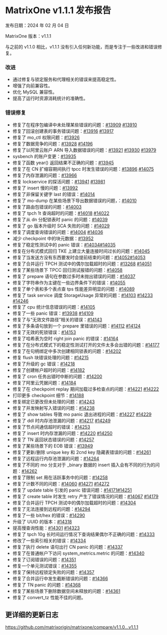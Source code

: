 # **MatrixOne v1.1.1 发布报告**

发布日期：2024 年 02 月 04 日

MatrixOne 版本：v1.1.1

与之前的 v1.1.0 相比，v1.1.1 没有引入任何新功能，而是专注于一些改进和错误修复。

### 改进

- 通过修复与锁定服务和代理相关的错误来提高稳定性。
- 增强了向前兼容性。
- 优化 MySQL 兼容性。
- 提高了运行时资源消耗统计的准确性。

### 错误修复

- 修复了在程序包编译中未处理某些错误的问题：[#13909](https://github.com/matrixorigin/matrixone/pull/13909) [#13910](https://github.com/matrixorigin/matrixone/pull/13909)
- 修复了回滚创建表的事务错误问题：[#13916](https://github.com/matrixorigin/matrixone/pull/13909) [#13917](https://github.com/matrixorigin/matrixone/pull/13917)
- 修复了 mo_ctl 权限问题：[#13926](https://github.com/matrixorigin/matrixone/pull/13926)
- 修复了数据竞争的问题：[#13928](https://github.com/matrixorigin/matrixone/pull/13928) [#14196](https://github.com/matrixorigin/matrixone/pull/14196)
- 修复了以阿里云账户 ARN 导入数据错误的问题：[#13921](https://github.com/matrixorigin/matrixone/pull/13921) [#13930](https://github.com/matrixorigin/matrixone/pull/13930) [#13979](https://github.com/matrixorigin/matrixone/pull/13979)
- sysbench 的账户变更：[#13935](https://github.com/matrixorigin/matrixone/pull/13935)
- 修复了函数 year() 返回结果不正确的问题：[#13945](https://github.com/matrixorigin/matrixone/pull/13945)
- 修复了在 CN 扩缩容期间执行 tpcc 时发生错误的问题：[#13896](https://github.com/matrixorigin/matrixone/pull/13896) [#14075](https://github.com/matrixorigin/matrixone/pull/14075)
- 修复了内存泄漏的问题：[#13966](https://github.com/matrixorigin/matrixone/pull/13966)
- 修复 lockservice 的探活问题：[#13941](https://github.com/matrixorigin/matrixone/pull/13941)
[#13981](https://github.com/matrixorigin/matrixone/pull/13981)
- 修复了 insert 慢的问题：[#13992](https://github.com/matrixorigin/matrixone/pull/13992)
- 修复了非保留关键字 last 的错误：[#14014](https://github.com/matrixorigin/matrixone/pull/14014)
- 修复了 mo-dump 在某些场景下导出数据错误的问题，：[#14010](https://github.com/matrixorigin/matrixone/pull/14010)
- 修复了路由包错误的问题：[#14003](https://github.com/matrixorigin/matrixone/pull/14003)
- 修复了 tpch 1t 查询超时的问题：[#14018](https://github.com/matrixorigin/matrixone/pull/14018) [#14022](https://github.com/matrixorigin/matrixone/pull/14022)
- 修复了从 dn 分配锁表时 panic 的问题：[#14039](https://github.com/matrixorigin/matrixone/pull/14039)
- 修复了 go 版本升级时 SCA 失败的问题：[#14029](https://github.com/matrixorigin/matrixone/pull/14029)
- 修复了调度查询错误的问题：[#14004](https://github.com/matrixorigin/matrixone/pull/14004) [#14036](https://github.com/matrixorigin/matrixone/pull/14036)
- 减少 checkpoint 中的块元数据：[#13952](https://github.com/matrixorigin/matrixone/pull/13952)
- 修复了稳定性测试中的 panic 错误：[#14034](https://github.com/matrixorigin/matrixone/pull/14034)[#14035](https://github.com/matrixorigin/matrixone/pull/14035)
- 修复在分布式模式回归 TKE 上建立大量连接时间过长的问题：[#14045](https://github.com/matrixorigin/matrixone/pull/14045)
- 修复了当发送方没有东西要发时会提前结束的问题：[#14052](https://github.com/matrixorigin/matrixone/pull/14052)[#14053](https://github.com/matrixorigin/matrixone/pull/14053)
- 修复了合并运行 TPCH 测试中的偶尔加载超时的问题：[#13268](https://github.com/matrixorigin/matrixone/pull/13268) [#14051](https://github.com/matrixorigin/matrixone/pull/14051)
- 修复了某些场景下 TPCC 回归测试报错的问题：[#14058](https://github.com/matrixorigin/matrixone/pull/14058)
- 修复了 prepare 语句在参数过多时未抛出错误的问题：[#14037](https://github.com/matrixorigin/matrixone/pull/14037)
- 修复了字符串作为主键在一些边界条件下的错误：[#14055](https://github.com/matrixorigin/matrixone/pull/14055)
- 修复了单个表和多个表点查 tps 性能差异明显的问题：[#14089](https://github.com/matrixorigin/matrixone/pull/14089)
- 修复了 task service 调度 StorageUsage 异常的问题：[#14103](https://github.com/matrixorigin/matrixone/pull/14103)  [#14233](https://github.com/matrixorigin/matrixone/pull/14233) [#14246](https://github.com/matrixorigin/matrixone/pull/14246)
- 修复了 cpu 统计信息错误的问题：[#14105](https://github.com/matrixorigin/matrixone/pull/14105)
- 修复了一些 panic 错误：[#13938](https://github.com/matrixorigin/matrixone/pull/13938) [#14109](https://github.com/matrixorigin/matrixone/pull/14109)
- 修复了与“无效文件路径”相关的错误：[#14143](https://github.com/matrixorigin/matrixone/pull/14143)
- 修复了多条语句放到一个 prepare 里错误的问题：[#14112](https://github.com/matrixorigin/matrixone/pull/14112) [#14124](https://github.com/matrixorigin/matrixone/pull/14124)
- 修复了无效的死锁错误：[#14153](https://github.com/matrixorigin/matrixone/pull/14153)
- 修复了哈希表为空时 right join panic 的错误：[#14164](https://github.com/matrixorigin/matrixone/pull/14164)
- 修复了在分布式模式下的稳定性测试打开的文件太多会出错的问题：[#14177](https://github.com/matrixorigin/matrixone/pull/14177)
- 修复了在句柄绑定中多次创建相同锁表的问题：[#14202](https://github.com/matrixorigin/matrixone/pull/14202)
- 修复 flush 块错误处理的问题：[#14215](https://github.com/matrixorigin/matrixone/pull/14215)
- 修复了升级的 gc 错误：[#14218](https://github.com/matrixorigin/matrixone/pull/14218)
- 修复了创建帐户超时的问题：[#14182](https://github.com/matrixorigin/matrixone/pull/14182)
- 修复了 cron 任务出错时中断的问题：[#14200](https://github.com/matrixorigin/matrixone/pull/14200)
- 修复了阿里云凭据问题：[#14184](https://github.com/matrixorigin/matrixone/pull/14184)
- 修复了在 checkpoint replay 期间加载过多检查点的问题：[#14221](https://github.com/matrixorigin/matrixone/pull/14221) [#14222](https://github.com/matrixorigin/matrixone/pull/14222)
- 打印更多 checkpoint 细节：[#14188](https://github.com/matrixorigin/matrixone/pull/14188)
- 修复绑定已更改但未处理的问题：[#14243](https://github.com/matrixorigin/matrixone/pull/14243)
- 修复了并发映射写入错误的问题：[#14238](https://github.com/matrixorigin/matrixone/pull/14238)
- 修复了 show tables 导致 mo panic 退出进程的问题：[#14227](https://github.com/matrixorigin/matrixone/pull/14227) [#14229](https://github.com/matrixorigin/matrixone/pull/14229)
- 修复了 ddl 时内存池泄漏的问题：[#14217](https://github.com/matrixorigin/matrixone/pull/14217) [#14249](https://github.com/matrixorigin/matrixone/pull/14249)
- 修复了节点间通信超时的错误：[#14253](https://github.com/matrixorigin/matrixone/pull/142253)
- 修复了 insert 时内存泄漏的问题：[#14220](https://github.com/matrixorigin/matrixone/pull/14220) [#14250](https://github.com/matrixorigin/matrixone/pull/14250)
- 修复了 TN 返回状态错误的问题：[#14257](https://github.com/matrixorigin/matrixone/pull/14257)
- 修复了某些场景下的 EOB 错误：[#13949](https://github.com/matrixorigin/matrixone/pull/13949)
- 修复了更新/删除 unique key 和 2cnd key 隐藏表错误的问题：[#14261](https://github.com/matrixorigin/matrixone/pull/14261)
- 修复了远程运行内存池泄漏的问题：[#14264](https://github.com/matrixorigin/matrixone/pull/14264)
- 修复了不同的 mo 分支对于 _binary 数据的 insert 插入会有不同的行为的问题：[#14262](https://github.com/matrixorigin/matrixone/pull/14262)
- 修复了限制 set 用在活跃事务中的问题：[#14258](https://github.com/matrixorigin/matrixone/pull/14258)
- 修复了计数不同的问题：[#14060](https://github.com/matrixorigin/matrixone/pull/14060) [#14271](https://github.com/matrixorigin/matrixone/pull/14271) [#14272](https://github.com/matrixorigin/matrixone/pull/14272)
- 修复了 update table 引发的 panic 错误问题：[#14171](https://github.com/matrixorigin/matrixone/pull/14171)[#14251](https://github.com/matrixorigin/matrixone/pull/14251)
- 修复了 create table 时发生 retry 产生了错误情况的问题：[#14067](https://github.com/matrixorigin/matrixone/pull/14067)   [#14179](https://github.com/matrixorigin/matrixone/pull/14179)
- 修复了合并运行 TPCH 测试中的偶尔加载超时的问题：[#14304](https://github.com/matrixorigin/matrixone/pull/14304)
- 修复了无法连接到远程的问题：[#14294](https://github.com/matrixorigin/matrixone/pull/14294)
- 修复了一些 bit/hex 的错误：[#14290](https://github.com/matrixorigin/matrixone/pull/14290)
- 升级了 UUID 的版本：[#14318](https://github.com/matrixorigin/matrixone/pull/14318)
- 提高慢查询性能：[#14301](https://github.com/matrixorigin/matrixone/pull/14301) [#14323](https://github.com/matrixorigin/matrixone/pull/14323)
- 修复了 tpch 10g 长时间运行情况下查询结果偶尔不正确的问题：[#14333](https://github.com/matrixorigin/matrixone/pull/14333)
- 修改了一些索引相关的错误：[#14334](https://github.com/matrixorigin/matrixone/pull/14334)
- 修复了执行 delete 语句出行 CN panic 的问题：[#14337](https://github.com/matrixorigin/matrixone/pull/14337)
- 修复了在普通帐户下访问 system_metrics.metric 的问题：[#14340](https://github.com/matrixorigin/matrixone/pull/14340)
- 修复了订阅错误的问题：[#14351](https://github.com/matrixorigin/matrixone/pull/14351)
- 修复一个单元测试错误：[#14355](https://github.com/matrixorigin/matrixone/pull/14355)
- 修复了保持远程锁定失败的问题：[#14357](https://github.com/matrixorigin/matrixone/pull/14357)
- 修复了合并运行中发生截断错误的问题：[#14366](https://github.com/matrixorigin/matrixone/pull/14366)
- 修复了 TN panic 的问题：[#14368](https://github.com/matrixorigin/matrixone/pull/14368)
- 修复了某些场景下删除数据空间未释放的问题：[#14361](https://github.com/matrixorigin/matrixone/pull/14361)
- 修复了 convert_tz 性能不佳的问题。

## 更详细的更新日志

<https://github.com/matrixorigin/matrixone/compare/v1.1.0...v1.1.1>